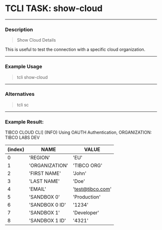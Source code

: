 # TCLI TASK: show-cloud

---
### Description
> Show Cloud Details

This is useful to test the connection with a specific cloud organization.

---
### Example Usage
> tcli show-cloud

---
### Alternatives
> tcli sc


---
### Example Result:

TIBCO CLOUD CLI] (INFO)  Using OAUTH Authentication, ORGANIZATION: TIBCO LABS DEV

| (index) |      NAME      |        VALUE        |
--- | --- | ---
|    0    |    'REGION'    |        'EU'         |
|    1    | 'ORGANIZATION' |     'TIBCO ORG'     |
|    2    |  'FIRST NAME'  |       'John'        |
|    3    |  'LAST NAME'   |        'Doe'        |
|    4    |    'EMAIL'     |   'test@tibco.com'  |
|    5    |  'SANDBOX 0'   |    'Production'     |
|    6    | 'SANDBOX 0 ID' |       '1234'        |
|    7    |  'SANDBOX 1'   |     'Developer'     |
|    8    | 'SANDBOX 1 ID' |       '4321'        |


